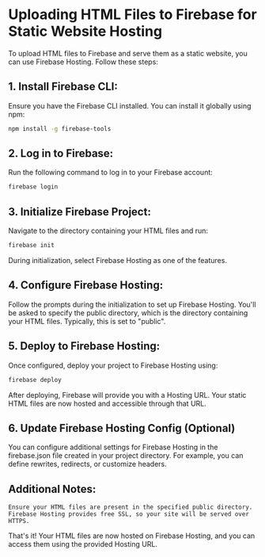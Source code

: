 # Uploading HTML Files to Firebase for Static Website Hosting

To upload HTML files to Firebase and serve them as a static website, you can use Firebase Hosting. Follow these steps:

## 1. Install Firebase CLI:

Ensure you have the Firebase CLI installed. You can install it globally using npm:

```bash
npm install -g firebase-tools
```

## 2. Log in to Firebase:

Run the following command to log in to your Firebase account:

```bash
firebase login
```

## 3. Initialize Firebase Project:

Navigate to the directory containing your HTML files and run:

```bash
firebase init
```
During initialization, select Firebase Hosting as one of the features.

## 4. Configure Firebase Hosting:

Follow the prompts during the initialization to set up Firebase Hosting. You'll be asked to specify the public directory, which is the directory containing your HTML files. Typically, this is set to "public".

## 5. Deploy to Firebase Hosting:

Once configured, deploy your project to Firebase Hosting using:

```bash
firebase deploy
```
After deploying, Firebase will provide you with a Hosting URL. Your static HTML files are now hosted and accessible through that URL.

## 6. Update Firebase Hosting Config (Optional)
You can configure additional settings for Firebase Hosting in the firebase.json file created in your project directory. For example, you can define rewrites, redirects, or customize headers.

## Additional Notes:

    Ensure your HTML files are present in the specified public directory.
    Firebase Hosting provides free SSL, so your site will be served over HTTPS.

That's it! Your HTML files are now hosted on Firebase Hosting, and you can access them using the provided Hosting URL.
